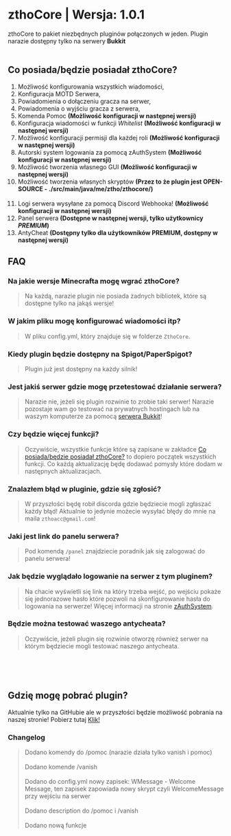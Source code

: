 # zthoCore | Wersja: 1.0.1

zthoCore to pakiet niezbędnych pluginów połączonych w jeden. Plugin narazie dostępny tylko na serwery **Bukkit**<br><br>

## Co posiada/będzie posiadał zthoCore?
1. Możliwość konfigurowania wszystkich wiadomości,
2. Konfiguracja MOTD Serwera,
3. Powiadomienia o dołączeniu gracza na serwer,
4. Powiadomenia o wyjściu gracza z serwera,
5. Komenda Pomoc **(Możliwość konfiguracji w następnej wersji)**
6. Konfiguracja wiadomości w funkcji *Whitelist* **(Możliwość konfiguracji w następnej wersji)**
7. Możliwość konfiguracji permisji dla każdej roli **(Możliwość konfiguracji w następnej wersji)**
8. Autorski system logowania za pomocą zAuthSystem **(Możliwość konfiguracji w następnej wersji)**
9. Możliwość tworzenia własnego GUI **(Możliwość konfiguracji w następnej wersji)**
10. Możliwość tworzenia własnych skryptów **(Przez to że plugin jest OPEN-SOURCE - ./src/main/java/me/ztho/zthocore/)**<br><br>
11. Logi serwera wysyłane za pomocą Discord Webhooka! **(Możliwość konfiguracji w następnej wersji)**
12. Panel serwera **(Dostępne w następnej wersji, tylko użytkownicy *PREMIUM*)**
13. AntyCheat **(Dostępny tylko dla użytkowników PREMIUM, dostępny w następnej wersji)**

## FAQ

### Na jakie wersje Minecrafta mogę wgrać zthoCore?
> Na każdą, narazie plugin nie posiada żadnych bibliotek, które są dostępne tylko na jakąś wersje!

### W jakim pliku mogę konfigurować wiadomości itp?
> W pliku config.yml, który znajduje się w folderze `ZthoCore`.

### Kiedy plugin będzie dostępny na Spigot/PaperSpigot?
> Plugin już jest dostępny na każdy silnik!

### Jest jakiś serwer gdzie mogę przetestować działanie serwera?
> Narazie nie, jeżeli się plugin rozwinie to zrobie taki serwer! Narazie pozostaje wam go testować na prywatnych hostingach lub na waszym komputerze za pomocą [serwera Bukkit](https://getbukkit.org/get/92f15442e8a9edea8394b208ac08d667)!

### Czy będzie więcej funkcji?
> Oczywiście, wszystkie funkcje które są zapisane w zakładce [Co posiada/będzie posiadał zthoCore?](#co-posiadabędzie-posiadał-zthocore) to dopiero początek wszystkich funkcji. Co każdą aktualizację będę dodawać pomysły które dodam w następnych aktualizacjach.

### Znalazłem błąd w pluginie, gdzie się zgłosić?
> W przyszłości będę robił discorda gdzie będziecie mogli zgłaszać każdy błąd! Aktualnie to jedynie możecie wysyłać błędy do mnie na maila `zthoacc@gmail.com`!

### Jaki jest link do panelu serwera?
> Pod komendą `/panel` znajdziecie poradnik jak się zalogować do panelu serwera!

### Jak będzie wyglądało logowanie na serwer z tym pluginem?
> Na chacie wyświetli się link na który trzeba wejść, po wejściu pokaże się jednorazowe hasło które pozwoli na skonfigurowanie hasła do logowania na serwerze! Więcej informacji na stronie [zAuthSystem](https://auth.ztho.pl/).

### Będzie można testować waszego antycheata?
> Oczywiście, jeżeli plugin się rozwinie otworzę również serwer na którym będziecie mogli testować naszego antycheata.

<br><br><br>
## Gdzię mogę pobrać plugin?
Aktualnie tylko na GitHubie ale w przyszłości będzie możliwość pobrania na naszej stronie! Pobierz tutaj [Klik!](https://github.com/zthoo/zthocore/releases)

### Changelog
> Dodano komendy do /pomoc (narazie działa tylko vanish i pomoc)<br><br>
> Dodano komende /vanish<br><br>
> Dodano do config.yml nowy zapisek: WMessage - Welcome Message, ten zapisek zapowiada nowy skrypt czyli WelcomeMessage przy wejściu na serwer<br><br>
> Dodano description do /pomoc i /vanish<br><br>
> Dodano nową funkcje
